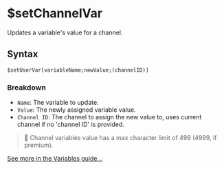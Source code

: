 # $setChannelVar
Updates a variable's value for a channel.

## Syntax
```
$setUserVar[variableName;newValue;(channelID)]
```

### Breakdown
- `Name`: The variable to update.
- `Value`: The newly assigned variable value.
- `Channel ID`: The channel to assign the new value to, uses current channel if no 'channel ID' is provided.

> 📌 Channel variables value has a max character limit of 499 (4999, if premium).

[See more in the Variables guide...](../guides/variables.md)
